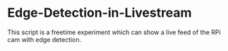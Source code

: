 # Edge-Detection-in-Livestream
This script is a freetime experiment which can show a live feed of the RPi cam with edge detection.
